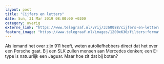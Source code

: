 ```yaml
---
layout: post
title: "Cijfers en letters"
date: Sun, 31 Mar 2019 08:00:00 +0200
category: overig
externe_link: "https://www.telegraaf.nl/vrij/3360088/cijfers-en-letters"
feature_image: "https://www.telegraaf.nl/images/1200x630/filters:format(jpeg):quality(80)/cdn-kiosk-api.telegraaf.nl/0dab5d52-5142-11e9-8ae3-02d2fb1aa1d7.jpg"
---
```


<p class="intro">Als iemand het over zijn 911 heeft, weten autoliefhebbers direct dat het over een Porsche gaat. Bij een SLK zullen mensen aan Mercedes denken; een E-type is natuurlijk een Jaguar. Maar hoe zit dat bij boten?</p>
